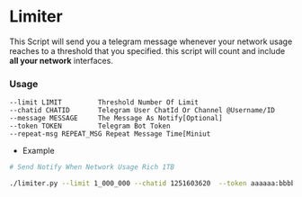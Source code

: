 # Limiter

This Script will send you a telegram message whenever
your network usage reaches to a threshold that you specified.
this script will count and include **all your network** interfaces.


### Usage
    --limit LIMIT         Threshold Number Of Limit
    --chatid CHATID       Telegram User ChatId Or Channel @Username/ID
    --message MESSAGE     The Message As Notify[Optional]
    --token TOKEN         Telegram Bot Token
    --repeat-msg REPEAT_MSG Repeat Message Time[Miniut

- Example
```bash
# Send Notify When Network Usage Rich 1TB

./limiter.py --limit 1_000_000 --chatid 1251603620  --token aaaaaa:bbbbbbbbb
```
